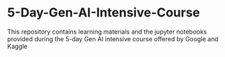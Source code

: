 # 5-Day-Gen-AI-Intensive-Course
This repository contains learning materials and the jupyter notebooks provided during the 5-day Gen AI intensive course offered by Google and Kaggle
